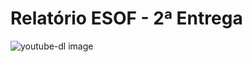 # Relatório ESOF - 2ª Entrega

![youtube-dl image](https://github.com/atomicscale/youtube-dl/blob/master/ESOF-Docs/images1/youtube-dl.jpg)
